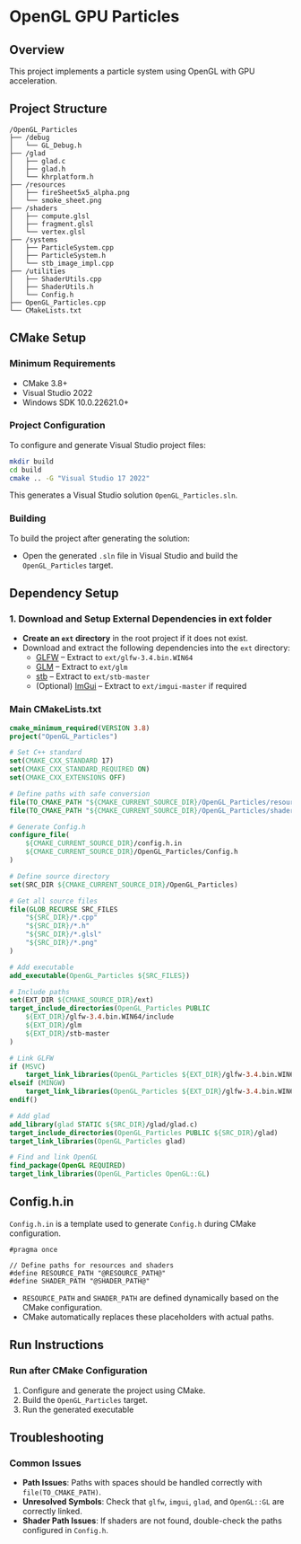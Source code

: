 # OpenGL GPU Particles

## Overview

This project implements a particle system using OpenGL with GPU acceleration.

## Project Structure

```
/OpenGL_Particles
├── /debug
│   └── GL_Debug.h
├── /glad
│   ├── glad.c
│   ├── glad.h
│   └── khrplatform.h
├── /resources
│   ├── fireSheet5x5_alpha.png
│   └── smoke_sheet.png
├── /shaders
│   ├── compute.glsl
│   ├── fragment.glsl
│   └── vertex.glsl
├── /systems
│   ├── ParticleSystem.cpp
│   ├── ParticleSystem.h
│   └── stb_image_impl.cpp
├── /utilities
│   ├── ShaderUtils.cpp
│   ├── ShaderUtils.h
│   └── Config.h
├── OpenGL_Particles.cpp
└── CMakeLists.txt
```

## CMake Setup

### Minimum Requirements

- CMake 3.8+
- Visual Studio 2022
- Windows SDK 10.0.22621.0+

### Project Configuration

To configure and generate Visual Studio project files:

```bash
mkdir build
cd build
cmake .. -G "Visual Studio 17 2022"
```

This generates a Visual Studio solution `OpenGL_Particles.sln`.

### Building

To build the project after generating the solution:

- Open the generated `.sln` file in Visual Studio and build the `OpenGL_Particles` target.

## Dependency Setup

### 1. Download and Setup External Dependencies in ext folder

- **Create an `ext` directory** in the root project if it does not exist.
- Download and extract the following dependencies into the `ext` directory:
  - [GLFW](https://www.glfw.org/download.html) – Extract to `ext/glfw-3.4.bin.WIN64`
  - [GLM](https://github.com/g-truc/glm) – Extract to `ext/glm`
  - [stb](https://github.com/nothings/stb) – Extract to `ext/stb-master`
  - (Optional) [ImGui](https://github.com/ocornut/imgui) – Extract to `ext/imgui-master` if required

### Main CMakeLists.txt

```cmake
cmake_minimum_required(VERSION 3.8)
project("OpenGL_Particles")

# Set C++ standard
set(CMAKE_CXX_STANDARD 17)
set(CMAKE_CXX_STANDARD_REQUIRED ON)
set(CMAKE_CXX_EXTENSIONS OFF)

# Define paths with safe conversion
file(TO_CMAKE_PATH "${CMAKE_CURRENT_SOURCE_DIR}/OpenGL_Particles/resources/" RESOURCE_PATH)
file(TO_CMAKE_PATH "${CMAKE_CURRENT_SOURCE_DIR}/OpenGL_Particles/shaders/" SHADER_PATH)

# Generate Config.h
configure_file(
    ${CMAKE_CURRENT_SOURCE_DIR}/config.h.in
    ${CMAKE_CURRENT_SOURCE_DIR}/OpenGL_Particles/Config.h
)

# Define source directory
set(SRC_DIR ${CMAKE_CURRENT_SOURCE_DIR}/OpenGL_Particles)

# Get all source files
file(GLOB_RECURSE SRC_FILES
    "${SRC_DIR}/*.cpp"
    "${SRC_DIR}/*.h"
    "${SRC_DIR}/*.glsl"
    "${SRC_DIR}/*.png"
)

# Add executable
add_executable(OpenGL_Particles ${SRC_FILES})

# Include paths
set(EXT_DIR ${CMAKE_SOURCE_DIR}/ext)
target_include_directories(OpenGL_Particles PUBLIC
    ${EXT_DIR}/glfw-3.4.bin.WIN64/include
    ${EXT_DIR}/glm
    ${EXT_DIR}/stb-master
)

# Link GLFW
if (MSVC)
    target_link_libraries(OpenGL_Particles ${EXT_DIR}/glfw-3.4.bin.WIN64/lib-vc2022/glfw3.lib)
elseif (MINGW)
    target_link_libraries(OpenGL_Particles ${EXT_DIR}/glfw-3.4.bin.WIN64/lib-mingw-w64/libglfw3.a)
endif()

# Add glad
add_library(glad STATIC ${SRC_DIR}/glad/glad.c)
target_include_directories(OpenGL_Particles PUBLIC ${SRC_DIR}/glad)
target_link_libraries(OpenGL_Particles glad)

# Find and link OpenGL
find_package(OpenGL REQUIRED)
target_link_libraries(OpenGL_Particles OpenGL::GL)
```

## Config.h.in

`Config.h.in` is a template used to generate `Config.h` during CMake configuration. 

```
#pragma once

// Define paths for resources and shaders
#define RESOURCE_PATH "@RESOURCE_PATH@"
#define SHADER_PATH "@SHADER_PATH@"
```

- `RESOURCE_PATH` and `SHADER_PATH` are defined dynamically based on the CMake configuration.
- CMake automatically replaces these placeholders with actual paths.

## Run Instructions

### Run after CMake Configuration

1. Configure and generate the project using CMake.
2. Build the `OpenGL_Particles` target.
3. Run the generated executable 

## Troubleshooting

### Common Issues

- **Path Issues**: Paths with spaces should be handled correctly with `file(TO_CMAKE_PATH)`.
- **Unresolved Symbols**: Check that `glfw`, `imgui`, `glad`, and `OpenGL::GL` are correctly linked.
- **Shader Path Issues**: If shaders are not found, double-check the paths configured in `Config.h`.

